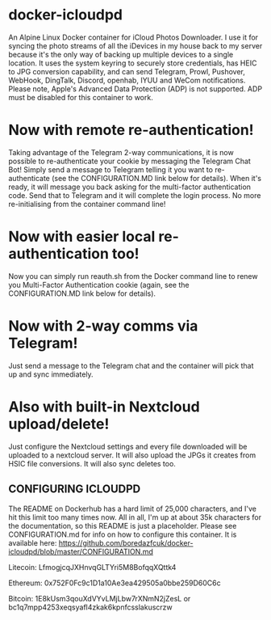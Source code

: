 # docker-icloudpd
An Alpine Linux Docker container for iCloud Photos Downloader. I use it for syncing the photo streams of all the iDevices in my house back to my server because it's the only way of backing up multiple devices to a single location. It uses the system keyring to securely store credentials, has HEIC to JPG conversion capability, and can send Telegram, Prowl, Pushover, WebHook, DingTalk, Discord, openhab, IYUU and WeCom notifications. Please note, Apple's Advanced Data Protection (ADP) is not supported. ADP must be disabled for this container to work.

# Now with remote re-authentication!
Taking advantage of the Telegram 2-way communications, it is now possible to re-authenticate your cookie by messaging the Telegram Chat Bot! Simply send a message to Telegram telling it you want to re-authenticate (see the CONFIGURATION.MD link below for details). When it's ready, it will message you back asking for the multi-factor authentication code. Send that to Telegram and it will complete the login process. No more re-initialising from the container command line!

# Now with easier local re-authentication too!
Now you can simply run reauth.sh from the Docker command line to renew you Multi-Factor Authentication cookie (again, see the CONFIGURATION.MD link below for details).

# Now with 2-way comms via Telegram!
Just send a message to the Telegram chat and the container will pick that up and sync immediately.

# Also with built-in Nextcloud upload/delete!
Just configure the Nextcloud settings and every file downloaded will be uploaded to a nextcloud server. It will also upload the JPGs it creates from HSIC file conversions. It will also sync deletes too.

## CONFIGURING ICLOUDPD

The README on Dockerhub has a hard limit of 25,000 characters, and I've hit this limit too many times now. All in all, I'm up at about 35k characters for the documentation, so this README is just a placeholder. Please see CONFIGURATION.md for info on how to configure this container. It is available here: https://github.com/boredazfcuk/docker-icloudpd/blob/master/CONFIGURATION.md

Litecoin: LfmogjcqJXHnvqGLTYri5M8BofqqXQttk4

Ethereum: 0x752F0Fc9c1D1a10Ae3ea429505a0bbe259D60C6c

Bitcoin: 1E8kUsm3qouXdVYvLMjLbw7rXNmN2jZesL or bc1q7mpp4253xeqsyafl4zkak6kpnfcsslakuscrzw